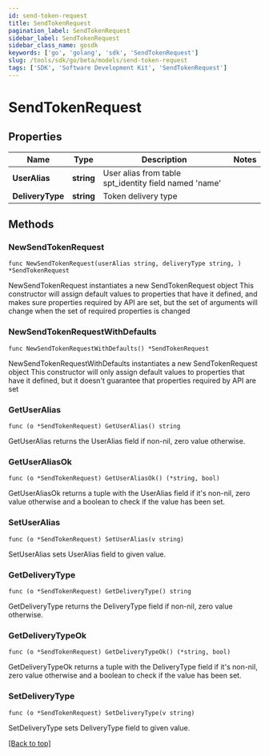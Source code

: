 ```yaml
---
id: send-token-request
title: SendTokenRequest
pagination_label: SendTokenRequest
sidebar_label: SendTokenRequest
sidebar_class_name: gosdk
keywords: ['go', 'golang', 'sdk', 'SendTokenRequest'] 
slug: /tools/sdk/go/beta/models/send-token-request
tags: ['SDK', 'Software Development Kit', 'SendTokenRequest']
---
```


# SendTokenRequest

## Properties

Name | Type | Description | Notes
------------ | ------------- | ------------- | -------------
**UserAlias** |  **string** | User alias from table spt_identity field named &#39;name&#39; | 
**DeliveryType** |  **string** | Token delivery type | 

## Methods

### NewSendTokenRequest

`func NewSendTokenRequest(userAlias string, deliveryType string, ) *SendTokenRequest`

NewSendTokenRequest instantiates a new SendTokenRequest object
This constructor will assign default values to properties that have it defined,
and makes sure properties required by API are set, but the set of arguments
will change when the set of required properties is changed

### NewSendTokenRequestWithDefaults

`func NewSendTokenRequestWithDefaults() *SendTokenRequest`

NewSendTokenRequestWithDefaults instantiates a new SendTokenRequest object
This constructor will only assign default values to properties that have it defined,
but it doesn't guarantee that properties required by API are set

### GetUserAlias

`func (o *SendTokenRequest) GetUserAlias() string`

GetUserAlias returns the UserAlias field if non-nil, zero value otherwise.

### GetUserAliasOk

`func (o *SendTokenRequest) GetUserAliasOk() (*string, bool)`

GetUserAliasOk returns a tuple with the UserAlias field if it's non-nil, zero value otherwise
and a boolean to check if the value has been set.

### SetUserAlias

`func (o *SendTokenRequest) SetUserAlias(v string)`

SetUserAlias sets UserAlias field to given value.


### GetDeliveryType

`func (o *SendTokenRequest) GetDeliveryType() string`

GetDeliveryType returns the DeliveryType field if non-nil, zero value otherwise.

### GetDeliveryTypeOk

`func (o *SendTokenRequest) GetDeliveryTypeOk() (*string, bool)`

GetDeliveryTypeOk returns a tuple with the DeliveryType field if it's non-nil, zero value otherwise
and a boolean to check if the value has been set.

### SetDeliveryType

`func (o *SendTokenRequest) SetDeliveryType(v string)`

SetDeliveryType sets DeliveryType field to given value.



[[Back to top]](#) 


